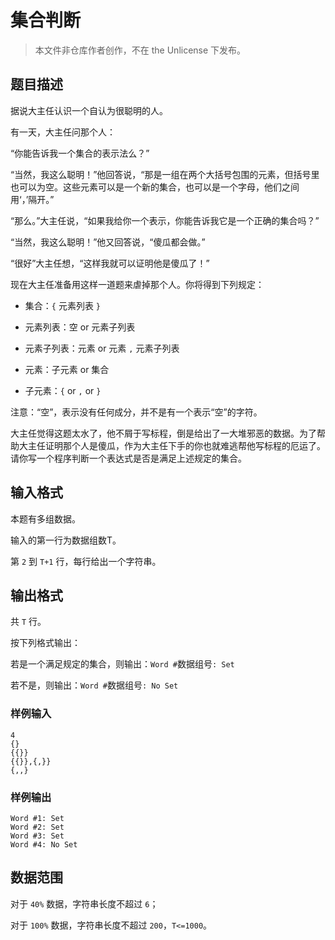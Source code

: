 # 集合判断

> 本文件非仓库作者创作，不在 the Unlicense 下发布。

## 题目描述

据说大主任认识一个自认为很聪明的人。

有一天，大主任问那个人：

“你能告诉我一个集合的表示法么？”

“当然，我这么聪明！”他回答说，“那是一组在两个大括号包围的元素，但括号里也可以为空。这些元素可以是一个新的集合，也可以是一个字母，他们之间用‘，’隔开。”

“那么。”大主任说，“如果我给你一个表示，你能告诉我它是一个正确的集合吗？”

“当然，我这么聪明！”他又回答说，“傻瓜都会做。”

“很好”大主任想，“这样我就可以证明他是傻瓜了！”

现在大主任准备用这样一道题来虐掉那个人。你将得到下列规定：

- 集合：`{` 元素列表 `}`

- 元素列表：空 or 元素子列表

- 元素子列表：元素 or 元素 `,` 元素子列表

- 元素：子元素 or 集合

- 子元素：`{` or `,` or `}`

注意：“空”，表示没有任何成分，并不是有一个表示“空”的字符。

大主任觉得这题太水了，他不屑于写标程，倒是给出了一大堆邪恶的数据。为了帮助大主任证明那个人是傻瓜，作为大主任下手的你也就难逃帮他写标程的厄运了。请你写一个程序判断一个表达式是否是满足上述规定的集合。

## 输入格式

本题有多组数据。

输入的第一行为数据组数T。

第 `2` 到 `T+1` 行，每行给出一个字符串。

## 输出格式

共 `T` 行。

按下列格式输出：

若是一个满足规定的集合，则输出：`Word #`数据组号`: Set`

若不是，则输出：`Word #`数据组号`: No Set`

### 样例输入

```
4
{}
{{}}
{{}},{,}}
{,,}

```

### 样例输出

```
Word #1: Set
Word #2: Set
Word #3: Set
Word #4: No Set

```
## 数据范围

对于 `40%` 数据，字符串长度不超过 `6`；

对于 `100%` 数据，字符串长度不超过 `200`，`T<=1000`。
